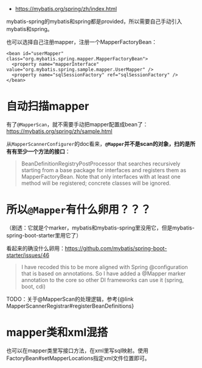
- https://mybatis.org/spring/zh/index.html

mybatis-spring的mybatis和spring都是provided，所以需要自己手动引入mybatis和spring。

也可以选择自己注册mapper，注册一个MapperFactoryBean：
```
<bean id="userMapper" class="org.mybatis.spring.mapper.MapperFactoryBean">
  <property name="mapperInterface" value="org.mybatis.spring.sample.mapper.UserMapper" />
  <property name="sqlSessionFactory" ref="sqlSessionFactory" />
</bean>
```

# 自动扫描mapper
有了`@MapperScan`，就不需要手动把mapper配置成bean了：https://mybatis.org/spring/zh/sample.html

从`MapperScannerConfigurer`的doc看来，**`@Mapper`并不是scan的对象，扫的是所有有至少一个方法的接口**：
> BeanDefinitionRegistryPostProcessor that searches recursively starting from a base package for interfaces and registers them as MapperFactoryBean. Note that only interfaces with at least one method will be registered; concrete classes will be ignored.


# 所以`@Mapper`有什么卵用？？？
（剧透：它就是个marker，mybatis和mybatis-spring里没用它，但是mybatis-spring-boot-starter里用它了）

看起来的确没什么卵用：https://github.com/mybatis/spring-boot-starter/issues/46

> I have recoded this to be more aligned with Spring @configuration that is based on annotations. So I have added a @Mapper marker annotation to the core so other DI frameworks can use it (spring, boot, cdi)

TODO：关于@MapperScan的处理逻辑，参考{@link MapperScannerRegistrar#registerBeanDefinitions}

# mapper类和xml混搭
也可以在mapper类里写接口方法，在xml里写sql映射。使用FactoryBean#setMapperLocations指定xml文件位置即可。
